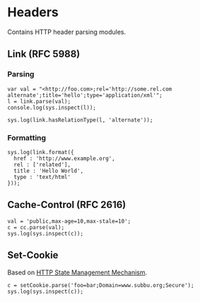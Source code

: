 
# Headers

Contains HTTP header parsing modules.

## Link (RFC 5988)

### Parsing

    var val = "<http://foo.com>;rel='http://some.rel.com alternate';title='hello';type='application/xml'";
    l = link.parse(val);
    console.log(sys.inspect(l));

    sys.log(link.hasRelationType(l, 'alternate'));

### Formatting

    sys.log(link.format({
      href : 'http://www.example.org',
      rel : ['related'],
      title : 'Hello World',
      type : 'text/html'
    }));

## Cache-Control (RFC 2616)

    val = 'public,max-age=10,max-stale=10';
    c = cc.parse(val);
    sys.log(sys.inspect(c));

## Set-Cookie

Based
on
[HTTP
State
Management
Mechanism](http://tools.ietf.org/html/draft-ietf-httpstate-cookie-17).

    c = setCookie.parse('foo=bar;Domain=www.subbu.org;Secure');
    sys.log(sys.inspect(c));
